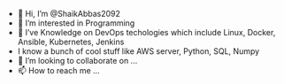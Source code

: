 - 👋 Hi, I’m @ShaikAbbas2092
- 👀 I’m interested in Programming
- 🌱 I’ve  Knowledge on DevOps techologies which include Linux, Docker, Ansible, Kubernetes, Jenkins
-  I know a bunch of cool stuff like AWS server, Python, SQL, Numpy 
- 💞️ I’m looking to collaborate on ...
- 📫 How to reach me ...

<!---
ShaikAbbas2092/ShaikAbbas2092 is a ✨ special ✨ repository because its `README.md` (this file) appears on your GitHub profile.
You can click the Preview link to take a look at your changes.
--->
